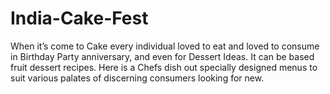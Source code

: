 # India-Cake-Fest
When it’s come to Cake every individual loved to eat and loved to consume in Birthday Party anniversary, and even for Dessert Ideas. It can be based fruit dessert recipes.  Here is a Chefs dish out specially designed menus to suit various palates of discerning consumers looking for new.
